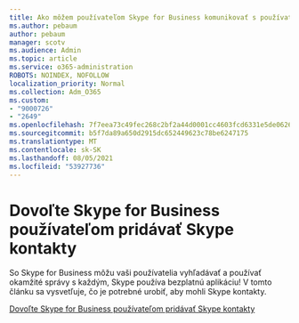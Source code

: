 ```yaml
---
title: Ako môžem používateľom Skype for Business komunikovať s používateľmi Skype používateľmi
ms.author: pebaum
author: pebaum
manager: scotv
ms.audience: Admin
ms.topic: article
ms.service: o365-administration
ROBOTS: NOINDEX, NOFOLLOW
localization_priority: Normal
ms.collection: Adm_O365
ms.custom:
- "9000726"
- "2649"
ms.openlocfilehash: 7f7eea73c49fec268c2bf2a44d0001cc4603fcd6331e5de0626862389f7cc04d
ms.sourcegitcommit: b5f7da89a650d2915dc652449623c78be6247175
ms.translationtype: MT
ms.contentlocale: sk-SK
ms.lasthandoff: 08/05/2021
ms.locfileid: "53927736"
---
```

# <a name="let-skype-for-business-users-add-skype-contacts"></a>Dovoľte Skype for Business používateľom pridávať Skype kontakty

So Skype for Business môžu vaši používatelia vyhľadávať a používať okamžité správy s každým, Skype používa bezplatnú aplikáciu! V tomto článku sa vysvetľuje, čo je potrebné urobiť, aby mohli Skype kontakty.

[Dovoľte Skype for Business používateľom pridávať Skype kontakty](https://docs.microsoft.com/skypeforbusiness/set-up-skype-for-business-online/let-skype-for-business-users-add-skype-contacts)